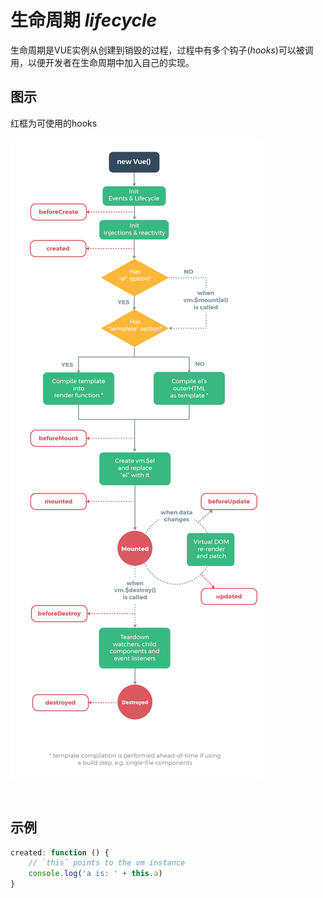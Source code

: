 # 生命周期 *lifecycle*

生命周期是VUE实例从创建到销毁的过程，过程中有多个钩子(*hooks*)可以被调用，以便开发者在生命周期中加入自己的实现。

## 图示

红框为可使用的hooks

![image](lifecycle.png "lifecycle.png")

<br>

## 示例

~~~typescript
created: function () {
    // `this` points to the vm instance
    console.log('a is: ' + this.a)
}
~~~
